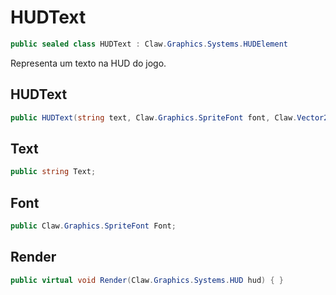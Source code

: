 # HUDText
```csharp
public sealed class HUDText : Claw.Graphics.Systems.HUDElement
```
Representa um texto na HUD do jogo.<br />
## HUDText
```csharp
public HUDText(string text, Claw.Graphics.SpriteFont font, Claw.Vector2 position, Claw.Vector2 scale, Claw.Vector2 origin) { }
```
## Text
```csharp
public string Text;
```
## Font
```csharp
public Claw.Graphics.SpriteFont Font;
```
## Render
```csharp
public virtual void Render(Claw.Graphics.Systems.HUD hud) { }
```
